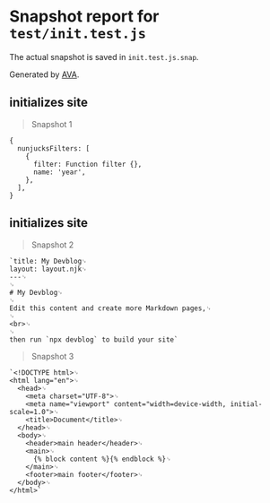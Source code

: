# Snapshot report for `test/init.test.js`

The actual snapshot is saved in `init.test.js.snap`.

Generated by [AVA](https://avajs.dev).

## initializes site

> Snapshot 1

    {
      nunjucksFilters: [
        {
          filter: Function filter {},
          name: 'year',
        },
      ],
    }

## initializes site

> Snapshot 2

    `title: My Devblog␊
    layout: layout.njk␊
    ---␊
    ␊
    # My Devblog␊
    ␊
    Edit this content and create more Markdown pages,␊
    ␊
    <br>␊
    ␊
    then run `npx devblog` to build your site`

> Snapshot 3

    `<!DOCTYPE html>␊
    <html lang="en">␊
      <head>␊
        <meta charset="UTF-8">␊
        <meta name="viewport" content="width=device-width, initial-scale=1.0">␊
        <title>Document</title>␊
      </head>␊
      <body>␊
        <header>main header</header>␊
        <main>␊
          {% block content %}{% endblock %}␊
        </main>␊
        <footer>main footer</footer>␊
      </body>␊
    </html>`
